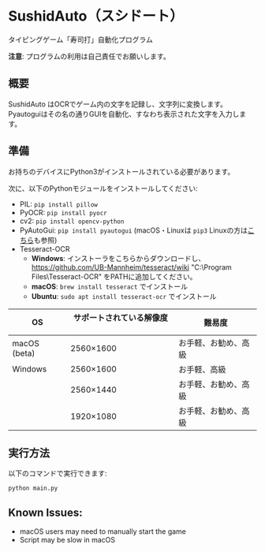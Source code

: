 # SushidAuto（スシドート）
タイピングゲーム「寿司打」自動化プログラム

**注意**: プログラムの利用は自己責任でお願いします。

## 概要
SushidAuto はOCRでゲーム内の文字を記録し、文字列に変換します。Pyautoguiはその名の通りGUIを自動化、すなわち表示された文字を入力します。

## 準備
お持ちのデバイスにPython3がインストールされている必要があります。

次に、以下のPythonモジュールをインストールしてください:
* PIL:  `pip install pillow`
* PyOCR: `pip install pyocr`
* cv2: `pip install opencv-python`
* PyAutoGui: `pip install pyautogui` (macOS・Linuxは `pip3` Linuxの方は[こちら](https://pyautogui.readthedocs.io/en/latest/install.html)も参照)
* Tesseract-OCR
    * **Windows**: インストーラをこちらからダウンロードし、
    https://github.com/UB-Mannheim/tesseract/wiki
    "C:\Program Files\Tesseract-OCR" をPATHに追加してください。
    * **macOS**: `brew install tesseract` でインストール
    * **Ubuntu**: `sudo apt install tesseract-ocr` でインストール

| OS           | サポートされている解像度  　| 難易度         |
|--------------|-------------------------|--------------------|
| macOS (beta) | 2560×1600               | お手軽、お勧め、高級 |
| Windows      | 2560×1600               | お手軽、高級       |
|              | 2560×1440               | お手軽、お勧め、高級 |
|              | 1920×1080               | お手軽、お勧め、高級 |

## 実行方法
以下のコマンドで実行できます:

`python main.py`


## Known Issues:
* macOS users may need to manually start the game
* Script may be slow in macOS
